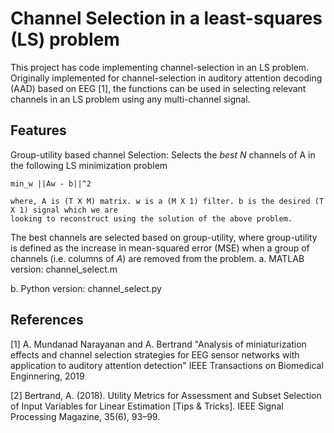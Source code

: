 # Channel Selection in a least-squares (LS) problem 
This project has code implementing channel-selection in an LS problem. Originally implemented for channel-selection in auditory attention decoding (AAD) based on EEG [1], the functions can be used in selecting relevant channels in an LS problem using any multi-channel signal.


## Features
Group-utility based channel Selection: Selects the _best N_ channels of A in the following LS minimization problem 

	min_w ||Aw - b||^2
	
	where, A is (T X M) matrix. w is a (M X 1) filter. b is the desired (T X 1) signal which we are
	looking to reconstruct using the solution of the above problem.
	
The best channels are selected based on group-utility, where group-utility is defined as the increase in mean-squared error (MSE) when a group of channels (i.e. columns of _A_) are removed from the problem. 
a. MATLAB version: channel_select.m

b. Python version: channel_select.py

	


## References
[1] A. Mundanad Narayanan and A. Bertrand "Analysis of miniaturization effects and channel selection strategies for EEG sensor networks with application to auditory attention detection" IEEE Transactions on Biomedical Enginnering, 2019

[2] Bertrand, A. (2018). Utility Metrics for Assessment and Subset Selection of Input Variables for Linear Estimation [Tips & Tricks]. IEEE Signal Processing Magazine, 35(6), 93–99.
